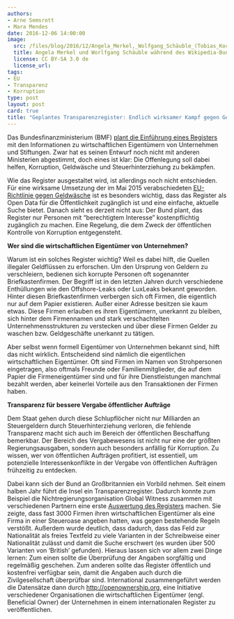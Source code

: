 ```yaml
---
authors: 
- Arne Semsrott
- Mara Mendes
date: 2016-12-06 14:00:00
image:
  src: /files/blog/2016/12/Angela_Merkel,_Wolfgang_Schäuble_(Tobias_Koch)_2.jpg
  title: Angela Merkel und Worlfgang Schäuble während des Wikipedia-Bundestagsprojekts 2014 
  license: CC BY-SA 3.0 de
  license_url: 
tags:
- EU
- Transparenz 
- Korruption 
type: post
layout: post
card: true
title: "Geplantes Transparenzregister: Endlich wirksamer Kampf gegen Geldwäsche?" 
---
```

Das Bundesfinanzministerium (BMF) [plant die Einführung eines Registers](http://www.europarl.europa.eu/news/de/news-room/20150513IPR55319/neue-geldw%C3%A4sche-richtlinie-gegen-steuervergehen-und-terrorfinanzierung) mit den Informationen zu wirtschaftlichen Eigentümern von Unternehmen und Stiftungen. Zwar hat es seinen Entwurf noch nicht mit anderen Ministerien abgestimmt, doch eines ist klar: Die Offenlegung soll dabei helfen, Korruption, Geldwäsche und Steuerhinterziehung zu bekämpfen.


Wie das Register ausgestaltet wird, ist allerdings noch nicht entschieden. Für eine wirksame Umsetzung der im Mai 2015 verabschiedeten [EU-Richtlinie gegen Geldwäsche](https://www.google.com/url?q=http://www.europarl.europa.eu/news/de/news-room/20150513IPR55319/neue-geldw%25C3%25A4sche-richtlinie-gegen-steuervergehen-und-terrorfinanzierung&sa=D&ust=1481038920084000&usg=AFQjCNEqSroJREaBHiW_voEUkrUg0rkUIg) ist es besonders wichtig, dass das Register als Open Data für die Öffentlichkeit zugänglich ist und eine einfache, aktuelle Suche bietet. Danach sieht es derzeit nicht aus: Der Bund plant, das Register nur Personen mit “berechtigtem Interesse” kostenpflichtig zugänglich zu machen. Eine Regelung, die dem Zweck der öffentlichen Kontrolle von Korruption entgegensteht.

**Wer sind die wirtschaftlichen Eigentümer von Unternehmen?**

Warum ist ein solches Register wichtig? Weil es dabei hilft, die Quellen illegaler Geldflüssen zu erforschen. Um den Ursprung von Geldern zu verschleiern, bedienen sich korrupte Personen oft sogenannter Briefkastenfirmen. Der Begriff ist in den letzten Jahren durch verschiedene Enthüllungen wie den Offshore-Leaks oder LuxLeaks bekannt geworden. Hinter diesen Briefkastenfirmen verbergen sich oft Firmen, die eigentlich nur auf dem Papier existieren. Außer einer Adresse besitzen sie kaum etwas. Diese Firmen erlauben es ihren Eigentümern, unerkannt zu bleiben, sich hinter dem Firmennamen und stark verschachtelten Unternehmensstrukturen zu verstecken und über diese Firmen Gelder zu waschen bzw. Geldgeschäfte unerkannt zu tätigen.


Aber selbst wenn formell Eigentümer von Unternehmen bekannt sind, hilft das nicht wirklich. Entscheidend sind nämlich die eigentlichen wirtschaftlichen Eigentümer. Oft sind Firmen im Namen von Strohpersonen eingetragen, also oftmals Freunde oder Familienmitglieder, die auf dem Papier die Firmeneigentümer sind und für ihre Dienstleistungen manchmal bezahlt werden, aber keinerlei Vorteile aus den Transaktionen der Firmen haben.


**Transparenz für bessere Vergabe öffentlicher Aufträge**

Dem Staat gehen durch diese Schlupflöcher nicht nur Milliarden an Steuergeldern durch Steuerhinterziehung verloren, die fehlende Transparenz macht sich auch im Bereich der öffentlichen Beschaffung bemerkbar. 
Der Bereich des Vergabewesens ist nicht nur eine der größten Regierungsausgaben, sondern auch besonders anfällig für Korruption. Zu wissen, wer von öffentlichen Aufträgen profitiert, ist essentiell, um potenzielle Interessenkonflikte in der Vergabe von öffentlichen Aufträgen frühzeitig zu entdecken.


Dabei kann sich der Bund an Großbritannien ein Vorbild nehmen. Seit einem halben Jahr führt die Insel ein Transparenzregister. Dadurch konnte zum Beispiel die Nichtregierungsorganisation Global Witness zusammen mit verschiedenen Partnern eine erste [Auswertung des Registers](https://www.globalwitness.org/en/blog/what-does-uk-beneficial-ownership-data-show-us/) machen. Sie zeigte, dass fast 3000 Firmen ihren wirtschaftlichen Eigentümer als eine Firma in einer Steueroase angeben hatten, was gegen bestehende Regeln verstößt. Außerdem wurde deutlich, dass dadurch, dass das Feld zur Nationalität als freies Textfeld zu viele Varianten in der Schreibweise einer Nationalität zulässt und damit die Suche erschwert (es wurden über 500 Varianten von ‘British’ gefunden). Hieraus lassen sich vor allem zwei Dinge lernen: Zum einen sollte die Überprüfung der Angaben sorgfältig und regelmäßig geschehen. Zum anderen sollte das Register öffentlich und kostenfrei verfügbar sein, damit die Angaben auch durch die Zivilgesellschaft überprüfbar sind. International zusammengeführt werden die Datensätze dann durch http://openownership.org, eine Initiative verschiedener Organisationen die wirtschaftlichen Eigentümer (engl. Beneficial Owner) der Unternehmen in einem internationalen Register zu veröffentlichen. 








